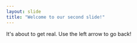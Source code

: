 ```yaml
---
layout: slide
title: "Welcome to our second slide!"
---
```

It's about to get real.
Use the left arrow to go back!
